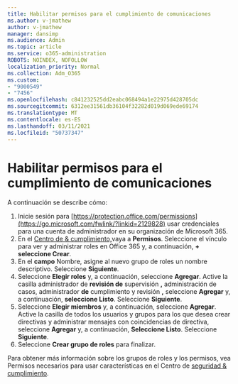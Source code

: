 ```yaml
---
title: Habilitar permisos para el cumplimiento de comunicaciones
ms.author: v-jmathew
author: v-jmathew
manager: dansimp
ms.audience: Admin
ms.topic: article
ms.service: o365-administration
ROBOTS: NOINDEX, NOFOLLOW
localization_priority: Normal
ms.collection: Adm_O365
ms.custom:
- "9000549"
- "7456"
ms.openlocfilehash: c841232525dd2eabc068494a1e22975d428705dc
ms.sourcegitcommit: 6312ee31561db36104f32282d019d069ede69174
ms.translationtype: MT
ms.contentlocale: es-ES
ms.lasthandoff: 03/11/2021
ms.locfileid: "50737347"
---
```

# <a name="enable-permissions-for-communication-compliance"></a>Habilitar permisos para el cumplimiento de comunicaciones

A continuación se describe cómo:

1. Inicie sesión para [https://protection.office.com/permissions](https://go.microsoft.com/fwlink/?linkid=2129828) usar credenciales para una cuenta de administrador en su organización de Microsoft 365.
2. En el [Centro de & cumplimiento,](https://go.microsoft.com/fwlink/?linkid=2101341)vaya a **Permisos**. Seleccione el vínculo para ver y administrar roles en Office 365 y, a continuación, **\+ seleccione Crear**.
3. En el **campo** Nombre, asigne al nuevo grupo de roles un nombre descriptivo. Seleccione **Siguiente**.
4. Seleccione **Elegir roles** y, a continuación, seleccione **Agregar**. Active la casilla administrador de **revisión de** supervisión **,** administración de casos, administrador **de** cumplimiento y revisión **,** seleccione **Agregar** y, a continuación, **seleccione Listo**. Seleccione **Siguiente**.
5. Seleccione **Elegir miembros** y, a continuación, seleccione **Agregar**. Active la casilla de todos los usuarios y grupos para los que desea crear directivas y administrar mensajes con coincidencias de directiva, seleccione **Agregar** y, a continuación, **Seleccione Listo**. Seleccione **Siguiente**.
6. Seleccione **Crear grupo de roles** para finalizar.

Para obtener más información sobre los grupos de roles y los permisos, vea Permisos necesarios para usar características en el Centro de [seguridad & cumplimiento](https://go.microsoft.com/fwlink/?linkid=2114184).

